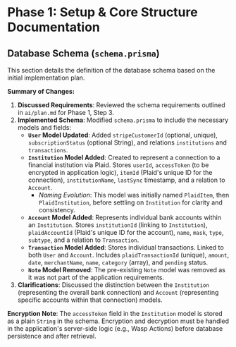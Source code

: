 # Phase 1: Setup & Core Structure Documentation

## Database Schema (`schema.prisma`)

This section details the definition of the database schema based on the initial implementation plan.

**Summary of Changes:**

1.  **Discussed Requirements**: Reviewed the schema requirements outlined in `ai/plan.md` for Phase 1, Step 3.
2.  **Implemented Schema**: Modified `schema.prisma` to include the necessary models and fields:
    *   **`User` Model Updated**: Added `stripeCustomerId` (optional, unique), `subscriptionStatus` (optional String), and relations `institutions` and `transactions`.
    *   **`Institution` Model Added**: Created to represent a connection to a financial institution via Plaid. Stores `userId`, `accessToken` (to be encrypted in application logic), `itemId` (Plaid's unique ID for the connection), `institutionName`, `lastSync` timestamp, and a relation to `Account`.
        *   _Naming Evolution_: This model was initially named `PlaidItem`, then `PlaidInstitution`, before settling on `Institution` for clarity and consistency.
    *   **`Account` Model Added**: Represents individual bank accounts within an `Institution`. Stores `institutionId` (linking to `Institution`), `plaidAccountId` (Plaid's unique ID for the account), `name`, `mask`, `type`, `subtype`, and a relation to `Transaction`.
    *   **`Transaction` Model Added**: Stores individual transactions. Linked to both `User` and `Account`. Includes `plaidTransactionId` (unique), `amount`, `date`, `merchantName`, `name`, `category` (array), and `pending` status.
    *   **`Note` Model Removed**: The pre-existing `Note` model was removed as it was not part of the application requirements.
3.  **Clarifications**: Discussed the distinction between the `Institution` (representing the overall bank connection) and `Account` (representing specific accounts within that connection) models.

**Encryption Note**: The `accessToken` field in the `Institution` model is stored as a plain `String` in the schema. Encryption and decryption must be handled in the application's server-side logic (e.g., Wasp Actions) before database persistence and after retrieval.
